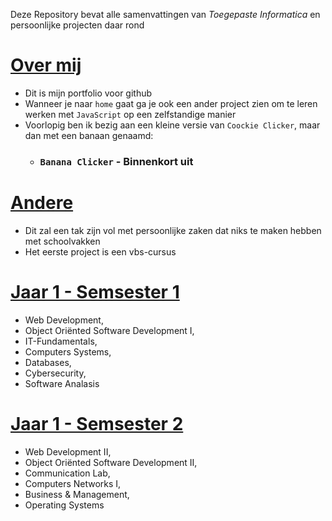 Deze Repository bevat alle samenvattingen van _Toegepaste Informatica_ en persoonlijke projecten daar rond

# **[Over mij](https://robbe04.github.io/portfolio/)**
* Dit is mijn portfolio voor github
* Wanneer je naar `home` gaat ga je ook een ander project zien om te leren werken met `JavaScript` op een zelfstandige manier
* Voorlopig ben ik bezig aan een kleine versie van `Coockie Clicker`, maar dan met een banaan genaamd:
    * ### `Banana Clicker` - Binnenkort uit

# **[Andere](https://github.com/Robbe04/samenvattingen/tree/main/Andere)**
* Dit zal een tak zijn vol met persoonlijke zaken dat niks te maken hebben met schoolvakken
* Het eerste project is een vbs-cursus

 # **[Jaar 1 - Semsester 1](https://github.com/Robbe04/samenvattingen/tree/main/Samenvattingen_Semester_1_2023_2024)**  
 - Web Development,  
 - Object Oriënted Software Development I,   
 - IT-Fundamentals,   
 - Computers Systems,   
 - Databases,   
 - Cybersecurity,   
 - Software Analasis
    
 # **[Jaar 1 - Semsester 2](https://github.com/Robbe04/samenvattingen/tree/main/Samenvattingen_Semester_2_2023_2024)**  
 - Web Development II,   
 - Object Oriënted Software Development II,   
 - Communication Lab,   
 - Computers Networks I,   
 - Business & Management,   
 - Operating Systems

